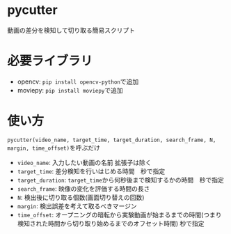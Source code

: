 # pycutter
動画の差分を検知して切り取る簡易スクリプト
# 必要ライブラリ
- opencv: `pip install opencv-python`で追加
- moviepy: `pip install moviepy`で追加

# 使い方
`pycutter(video_name, target_time, target_duration, search_frame, N, margin, time_offset)`を呼ぶだけ


- `video_name`: 入力したい動画の名前 拡張子は除く
- `target_time`: 差分検知を行いはじめる時間　秒で指定
- `target_duration`: `target_time`から何秒後まで検知するかの時間　秒で指定
- `search_frame`: 映像の変化を評価する時間の長さ
- `N`: 検出後に切り取る個数(画面切り替えの回数)
- `margin`: 検出誤差を考えて取るべきマージン
- `time_offset`: オープニングの暗転から実験動画が始まるまでの時間(つまり検知された時間から切り取り始めるまでのオフセット時間) 秒で指定
